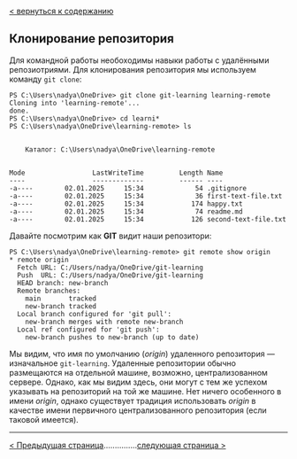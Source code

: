 [< вернуться к содержанию](./readme.md)

## Клонирование репозитория

Для командной работы необоходимы навыки работы с удалёнными репозиотриями.
Для клонирования репозитория мы используем команду `git clone`:

```
PS C:\Users\nadya\OneDrive> git clone git-learning learning-remote
Cloning into 'learning-remote'...
done.
PS C:\Users\nadya\OneDrive> cd learni*
PS C:\Users\nadya\OneDrive\learning-remote> ls


    Каталог: C:\Users\nadya\OneDrive\learning-remote


Mode                 LastWriteTime         Length Name
----                 -------------         ------ ----
-a----        02.01.2025     15:34             54 .gitignore
-a----        02.01.2025     15:34             36 first-text-file.txt
-a----        02.01.2025     15:34            174 happy.txt
-a----        02.01.2025     15:34             74 readme.md
-a----        02.01.2025     15:34            126 second-text-file.txt
```

Давайте посмотрим как **GIT** видит наши репозитори:

```
PS C:\Users\nadya\OneDrive\learning-remote> git remote show origin
* remote origin
  Fetch URL: C:/Users/nadya/OneDrive/git-learning
  Push  URL: C:/Users/nadya/OneDrive/git-learning
  HEAD branch: new-branch
  Remote branches:
    main       tracked
    new-branch tracked
  Local branch configured for 'git pull':
    new-branch merges with remote new-branch
  Local ref configured for 'git push':
    new-branch pushes to new-branch (up to date)
```

Мы видим, что имя по умолчанию (_origin_) удаленного репозитория — изначальное `git-learning`. Удаленные репозитории обычно размещаются на отдельной машине, возможно, централизованном сервере. Однако, как мы видим здесь, они могут с тем же успехом указывать на репозиторий на той же машине. Нет ничего особенного в имени _origin_, однако существует традиция использовать _origin_ в качестве имени первичного централизованного репозитория (если таковой имеется).

---

[< Предыдущая страница](./16-git-conflict.md)...............[следующая страница >](./18-repo-sinc.md)
